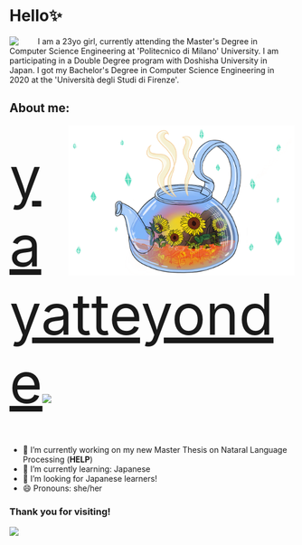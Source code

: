 # Hello✨
<body>
<div>
<img align="left" src="https://c.tenor.com/cXlrPENTVkEAAAAj/chika-dance.gif" width="50px">
I am a 23yo girl, currently attending the Master's Degree in Computer Science Engineering at 'Politecnico di Milano' University. I am participating in a Double Degree program with Doshisha University in Japan. I got my Bachelor's Degree in Computer Science Engineering in 2020 at the 'Università degli Studi di Firenze'.
</div>
</body>

## About me:
<img align="right" src="https://github.com/YasminAwad/YasminAwad/blob/main/imgs/IMG_2528.PNG" width="400" /> <p style="font-size:50px;"> <a href="https://www.instagram.com/yayatteyonde/" style="font-size:100px;">yayatteyonde</a><img src="https://www.edigitalagency.com.au/wp-content/uploads/instagram-logo-png-cool-version-paint-brush-colours.png" width="35px"></p>

- 🔭 I’m currently working on my new Master Thesis on Nataral Language Processing (__HELP__)
- 🌱 I’m currently learning: Japanese
- 👯 I’m looking for Japanese learners!
- 😄 Pronouns: she/her

### Thank you for visiting!
<img align="left" src="https://64.media.tumblr.com/0b7096c59ec779e46f4c6ece4b53cd65/2d2448c0483c0505-78/s500x750/245c7822070ae50f718fc30876a376229313a801.gifv" width="200px">
